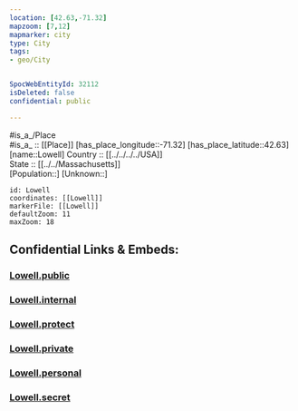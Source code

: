 ```yaml
---
location: [42.63,-71.32] 
mapzoom: [7,12] 
mapmarker: city 
type: City
tags:
- geo/City


SpocWebEntityId: 32112
isDeleted: false
confidential: public

---
```

#is_a_/Place  
#is_a_ :: [[Place]] 
[has_place_longitude::-71.32] 
[has_place_latitude::42.63] 
[name::Lowell] 
Country :: [[../../../../USA]]  
State :: [[../../Massachusetts]]  
[Population::] 
[Unknown::] 


```leaflet
id: Lowell
coordinates: [[Lowell]] 
markerFile: [[Lowell]] 
defaultZoom: 11 
maxZoom: 18
```


## Confidential Links & Embeds: 

### [Lowell.public](/_public/\Earth\Continent\America~North\USA\USA~Eastern\Massachusetts\counties~Massachusetts\Middlesex,County\cities~MiddlesexLowell.public.md) 

### [Lowell.internal](/_internal/\Earth\Continent\America~North\USA\USA~Eastern\Massachusetts\counties~Massachusetts\Middlesex,County\cities~MiddlesexLowell.internal.md) 

### [Lowell.protect](/_protect/\Earth\Continent\America~North\USA\USA~Eastern\Massachusetts\counties~Massachusetts\Middlesex,County\cities~MiddlesexLowell.protect.md) 

### [Lowell.private](/_private/\Earth\Continent\America~North\USA\USA~Eastern\Massachusetts\counties~Massachusetts\Middlesex,County\cities~MiddlesexLowell.private.md) 

### [Lowell.personal](/_personal/\Earth\Continent\America~North\USA\USA~Eastern\Massachusetts\counties~Massachusetts\Middlesex,County\cities~MiddlesexLowell.personal.md) 

### [Lowell.secret](/_secret/\Earth\Continent\America~North\USA\USA~Eastern\Massachusetts\counties~Massachusetts\Middlesex,County\cities~MiddlesexLowell.secret.md)

